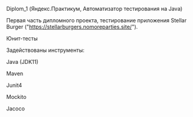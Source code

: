 Diplom_1 (Яндекс.Практикум, Автоматизатор тестирования на Java)

Первая часть дипломного проекта, тестирование приложения Stellar Burger ("https://stellarburgers.nomoreparties.site/").

Юнит-тесты

Задействованы инструменты:

Java (JDK11)

Maven

Junit4

Mockito

Jacoco
